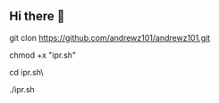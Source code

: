 ## Hi there 👋
git clon  https://github.com/andrewz101/andrewz101.git

chmod +x   "ipr.sh"                                   


cd ipr.sh\

./ipr.sh

<!--
**andrewz101/andrewz101** is a ✨ _special_ ✨ repository because its `README.md` (this file) appears on your GitHub profile.

Here are some ideas to get you started:

- 🔭 I’m currently working on ...
- 🌱 I’m currently learning ...
- 👯 I’m looking to collaborate on ...
- 🤔 I’m looking for help with ...
- 💬 Ask me about ...
- 📫 How to reach me: ...
- 😄 Pronouns: ...
- ⚡ Fun fact: ...
-->
